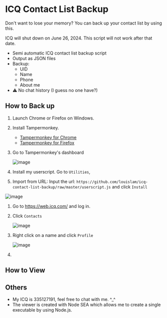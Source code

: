 # ICQ Contact List Backup

Don't want to lose your memory? You can back up your contact list by using this.

ICQ will shut down on June 26, 2024. This script will not work after that date.

- Semi automatic ICQ contact list backup script
- Output as JSON files
- Backup:
  - UID
  - Name
  - Phone
  - About me
- ⚠️ No chat history (I guess no one have?)

## How to Back up

1. Launch Chrome or Firefox on Windows.
1. Install Tampermonkey.
   - [Tampermonkey for Chrome](https://chrome.google.com/webstore/detail/dhdgffkkebhmkfjojejmpbldmpobfkfo)  
   - [Tampermonkey for Firefox](https://addons.mozilla.org/en-US/firefox/addon/tampermonkey/)
1. Go to Tampermonkey's dashboard

    ![image](https://github.com/louislam/icq-contact-list-backup/assets/1336778/96cff7a1-b2de-4fee-b00d-f943a685c958)

1. Install my userscript. Go to `Utilities`,
1. Import from URL: Input the url: `https://github.com/louislam/icq-contact-list-backup/raw/master/userscript.js` and click `Install`

  ![image](https://github.com/louislam/icq-contact-list-backup/assets/1336778/cbbaecab-340f-4e30-97b7-37aec4a9a27c)

1. Go to https://web.icq.com/ and log in.
1. Click `Contacts`
 
    ![image](https://github.com/louislam/icq-contact-list-backup/assets/1336778/0c94ef2b-174e-45f1-b542-942ce0006246)

1. Right click on a name and click `Profile`

    ![image](https://github.com/louislam/icq-contact-list-backup/assets/1336778/aeae83b9-67c6-442d-a67e-348863985d5c)

1. 

## How to View



## Others

- My ICQ is 335127191, feel free to chat with me. ^_^
- The viewer is created with Node SEA which allows me to create a single executable by using Node.js.
